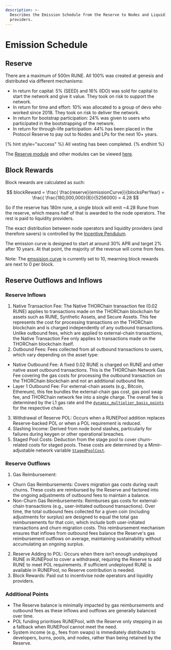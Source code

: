 ```yaml
---
description: >-
  Describes the Emission Schedule from the Reserve to Nodes and Liquidity
  providers.
---
```


# Emission Schedule

## Reserve

There are a maximum of 500m RUNE. All 100% was created at genesis and distributed via different mechanisms:

- In return for capital: 5% (SEED) and 16% (IDO) was sold for capital to start the network and give it value. They took on risk to support the network.
- In return for time and effort: 10% was allocated to a group of devs who worked since 2018. They took on risk to deliver the network.
- In return for bootstrap participation: 24% was given to users who participated in the bootstrapping of the network.
- In return for through-life participation: 44% has been placed in the Protocol Reserve to pay out to Nodes and LPs for the next 10+ years.

{% hint style="success" %}
All vesting has been completed.
{% endhint %}

The [Reserve module](https://runescan.io/address/thor1dheycdevq39qlkxs2a6wuuzyn4aqxhve4qxtxt) and other modules can be viewed [here](https://runescan.io/addresses).

## Block Rewards

Block rewards are calculated as such:

$$
blockReward = \frac{ \frac{reserve}{emissionCurve}}{blocksPerYear} = \frac{ \frac{180,000,000}{8}}{5256000} = 4.28
$$

So if the reserve has 180m rune, a single block will emit \~4.28 Rune from the reserve, which means half of that is awarded to the node operators. The rest is paid to liquidity providers.

The exact distribution between node operators and liquidity providers (and therefore savers) is controlled by the [Incentive Pendulum](incentive-pendulum.md).

The emission curve is designed to start at around 30% APR and target 2% after 10 years. At that point, the majority of the revenue will come from fees.

Note: The [emssision curve](https://dev.thorchain.org/mimir.html#economics) is currently set to 10, mearning block rewards are next to 0 per block. 

## Reserve Outflows and Inflows

### Reserve Inflows

1. Native Transaction Fee: The Native THORChain transaction fee (0.02 RUNE) applies to transactions made on the THORChain blockchain for assets such as RUNE, Synthetic Assets, and Secure Assets. This fee represents the cost for processing transactions on the THORChain blockchain and is charged independently of any outbound transactions. Unlike outbound fees, which are applied to external-chain transactions, the Native Transaction Fee only applies to transactions made on the THORChain blockchain itself.
2. Outbound Fees: Fees collected from all outbound transactions to users, which vary depending on the asset type:
- Native Outbound Fee: A fixed 0.02 RUNE is charged on RUNE and other native asset outbound transactions. This is the THORChain Network Gas Fee covering the gas costs for processing the outbound transaction on the THORChain blockchain and not an additional outbound fee.
- Layer 1 Outbound Fee: For external-chain assets (e.g., Bitcoin, Ethereum), this fee bundles the external-chain gas cost, gas pool swap fee, and THORChain network fee into a single charge. The overall fee is determined by the L1 gas rate and the [`dynamic_multiplier_basis_points`](https://thornode.ninerealms.com/thorchain/outbound_fees) for the respective chain.
3. Withdrawal of Reserve POL: Occurs when a RUNEPool addition replaces Reserve-backed POL or when a POL requirement is reduced.
4. Slashing Income: Derived from node bond slashes, particularly for failures during keygen or other operational breaches.
5. Staged Pool Costs: Deduction from the stage pool to cover churn-related costs for staged pools. These costs are determined by a Mimir-adjustable network variable [`StagedPoolCost`](https://dev.thorchain.org/mimir.html#economics).

### Reserve Outflows

1. Gas Reimbursement:
- Churn Gas Reimbursements: Covers migration gas costs during vault churns. These costs are reimbursed by the Reserve and factored into the ongoing adjustments of outbound fees to maintain a balance.
- Non-Churn Gas Reimbursements: Reimburses gas costs for external-chain transactions (e.g., user-initiated outbound transactions). Over time, the total outbound fees collected for a given coin (including adjustments for surplus) are designed to equal the total gas reimbursements for that coin, which include both user-initiated transactions and churn migration costs.
This reimbursement mechanism ensures that inflows from outbound fees balance the Reserve's gas reimbursement outflows on average, maintaining sustainability without accumulating an ongoing surplus.
2. Reserve Adding to POL: Occurs when there isn’t enough undeployed RUNE in RUNEPool to cover a withdrawal, requiring the Reserve to add RUNE to meet POL requirements. If sufficient undeployed RUNE is available in RUNEPool, no Reserve contribution is needed.
3. Block Rewards: Paid out to incentivise node operators and liquidity providers.

###  Additional Points
- The Reserve balance is minimally impacted by gas reimbursements and outbound fees as these inflows and outflows are generally balanced over time.
- POL funding prioritises RUNEPool, with the Reserve only stepping in as a fallback when RUNEPool cannot meet the need.
- System income (e.g., fees from swaps) is immediately distributed to developers, burns, pools, and nodes, rather than being retained by the Reserve.
